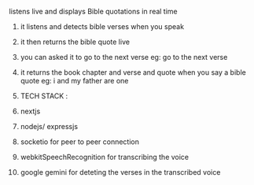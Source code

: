 listens live and displays Bible quotations in real time

1. it listens and detects bible verses when you speak
2. it then returns the bible quote live
3. you can asked it to go to the next verse eg: go to the next verse
4. it returns the book chapter and verse and quote when you say a bible quote eg: i and my father are one



1. TECH STACK :
2. nextjs
3. nodejs/ expressjs
4. socketio for peer to peer connection
5. webkitSpeechRecognition for transcribing the voice
6. google gemini for deteting the verses in the transcribed voice

